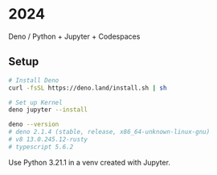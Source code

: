 # 2024

Deno / Python + Jupyter + Codespaces

## Setup

```bash
# Install Deno
curl -fsSL https://deno.land/install.sh | sh

# Set up Kernel
deno jupyter --install

deno --version
# deno 2.1.4 (stable, release, x86_64-unknown-linux-gnu)
# v8 13.0.245.12-rusty
# typescript 5.6.2
```

Use Python 3.21.1 in a venv created with Jupyter.